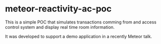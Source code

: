 meteor-reactivity-ac-poc
========================

This is a simple POC that simulates transactions comming from and access control system and display real time room information.

It was developed to support a demo application in a recently Meteor talk.